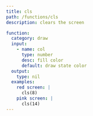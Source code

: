 ```yaml
---
title: cls
path: /functions/cls
description: clears the screen

function:
  category: draw
  input:
    - name: col
      type: number
      desc: fill color
      default: draw state color
  output:
    type: nil
  examples:
    red screen: |
      cls(8)
    pink screen: |
      cls(14)
---
```

